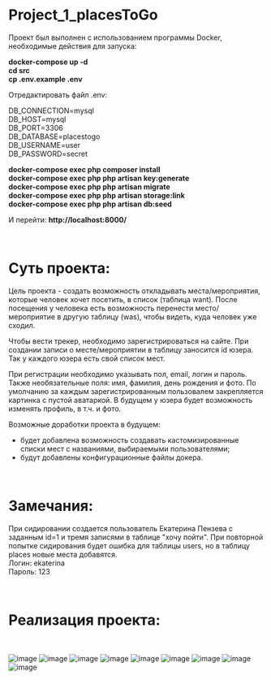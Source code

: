# Project_1_placesToGo
<p>Проект был выполнен с использованием программы Docker, необходимые действия для запуска:</p>

<b>docker-compose up -d</b><br>
<b>cd src</b><br>
<b>cp .env.example .env</b><br>

<p>Отредактировать файл .env:</p>

DB_CONNECTION=mysql<br>
DB_HOST=mysql<br>
DB_PORT=3306<br>
DB_DATABASE=placestogo<br>
DB_USERNAME=user<br>
DB_PASSWORD=secret<br>

<b>docker-compose exec php composer install</b><br>
<b>docker-compose exec php php artisan key:generate</b><br>
<b>docker-compose exec php php artisan migrate</b><br>
<b>docker-compose exec php php artisan storage:link</b><br>
<b>docker-compose exec php php artisan db:seed</b><br>

И перейти: <b>http://localhost:8000/</b>

<br>

<h1>Суть проекта:</h1>

<p>Цель проекта - создать возможность откладывать места/мероприятия, которые человек хочет посетить, в список (таблица want). После посещения у человека есть возможность перенести место/мероприятие в другую таблицу (was), чтобы видеть, куда человек уже сходил.</p>
<p>Чтобы вести трекер, необходимо зарегистрироваться на сайте. При создании записи о месте/мероприятии в таблицу заносится id юзера. Так у каждого юзера есть свой список мест.</p>
<p>При регистрации необходимо указывать пол, email, логин и пароль. Также необязательные поля: имя, фамилия, день рождения и фото. По умолчанию за каждым зарегистрированным пользовалем закрепляется картинка с пустой аватаркой. В будущем у юзера будет возможность изменять профиль, в т.ч. и фото.</p>
<p>Возможные доработки проекта в будущем: 
<ul>
<li>будет добавлена возможность создавать кастомизированные списки мест с названиями, выбираемыми пользователями;</li>
<li>будут добавлены конфигурационные файлы докера.</li>
</ul>

<br>

<h1>Замечания:</h1>
<p>
  При сидировании создается пользователь Екатерина Пензева с заданным id=1 и тремя записями в таблице "хочу пойти". При повторной попытке сидирования будет ошибка для таблицы users, но в таблицу places новые места добавятся.
  <br>
  Логин: ekaterina
  <br>
  Пароль: 123
</p>

<br>

<h1>Реализация проекта:</h1>

<br>

![image](https://user-images.githubusercontent.com/112812361/220431467-e1d63b01-081f-4cbf-9315-a3f195685c26.png)
![image](https://user-images.githubusercontent.com/112812361/220431502-bd56472a-216f-492a-b016-71cb3d5def3e.png)
![image](https://user-images.githubusercontent.com/112812361/220431525-60f8d24f-e03a-43d0-89ba-26d1bfb1790d.png)
![image](https://user-images.githubusercontent.com/112812361/220431543-e4972f4c-1cc7-448c-ab28-6ebae5a9bd59.png)
![image](https://user-images.githubusercontent.com/112812361/220431552-dbc4a14c-4443-46c1-b585-29a825448c53.png)
![image](https://user-images.githubusercontent.com/112812361/220431570-512dec2c-0fb3-489e-9569-144af0bddd00.png)
![image](https://user-images.githubusercontent.com/112812361/220431584-541976c2-2ae0-4a47-8a96-cd98fb7a73b8.png)
![image](https://user-images.githubusercontent.com/112812361/220431633-f07e423f-fde8-4755-b1cc-391b8db729b0.png)
![image](https://user-images.githubusercontent.com/112812361/220431653-dfce31cb-3895-4291-9f3f-1b4ffdeabc55.png)





